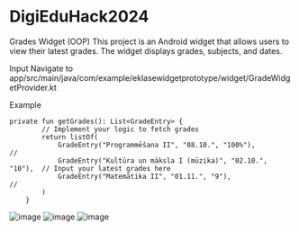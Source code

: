 # DigiEduHack2024

Grades Widget (OOP)
This project is an Android widget that allows users to view their latest grades. The widget displays grades, subjects, and dates. 

Input
Navigate to app/src/main/java/com/example/eklasewidgetprototype/widget/GradeWidgetProvider.kt

Example
```
private fun getGrades(): List<GradeEntry> {
        // Implement your logic to fetch grades
        return listOf(
            GradeEntry("Programmēšana II", "08.10.", "100%"),            //
            GradeEntry("Kultūra un māksla I (mūzika)", "02.10.", "10"),  // Input your latest grades here
            GradeEntry("Matemātika II", "01.11.", "9"),                  //
        )
    }
```
![image](https://github.com/user-attachments/assets/c246c604-150f-483b-9de4-db676fe7d473) ![image](https://github.com/user-attachments/assets/953482e5-cdab-4cb6-9c6d-5c6d27c3c99d) ![image](https://github.com/user-attachments/assets/f64141c4-c674-41ec-9c40-126f9ae3a0c0)





